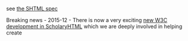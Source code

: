see [the SHTML spec](https://github.com/ScholarlyHTML/spec/)

Breaking news - 2015-12 - There is now a very exciting [new W3C development in ScholaryHTML](https://github.com/w3c/scholarly-html) which we are 
deeply involved in helping create
